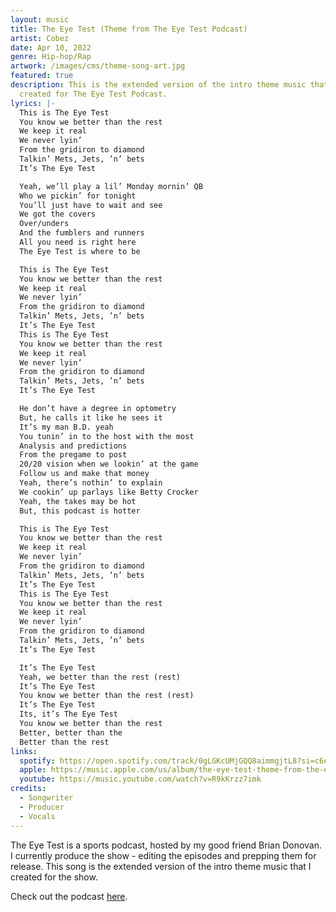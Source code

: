 ```yaml
---
layout: music
title: The Eye Test (Theme from The Eye Test Podcast)
artist: Cobez
date: Apr 10, 2022
genre: Hip-hop/Rap
artwork: /images/cms/theme-song-art.jpg
featured: true
description: This is the extended version of the intro theme music that I
  created for The Eye Test Podcast.
lyrics: |-
  This is The Eye Test
  You know we better than the rest
  We keep it real
  We never lyin’
  From the gridiron to diamond
  Talkin’ Mets, Jets, ’n’ bets
  It’s The Eye Test

  Yeah, we’ll play a lil’ Monday mornin’ QB
  Who we pickin’ for tonight
  You’ll just have to wait and see
  We got the covers 
  Over/unders
  And the fumblers and runners
  All you need is right here
  The Eye Test is where to be

  This is The Eye Test
  You know we better than the rest
  We keep it real
  We never lyin’
  From the gridiron to diamond
  Talkin’ Mets, Jets, ’n’ bets
  It’s The Eye Test
  This is The Eye Test
  You know we better than the rest
  We keep it real
  We never lyin’
  From the gridiron to diamond
  Talkin’ Mets, Jets, ’n’ bets
  It’s The Eye Test

  He don’t have a degree in optometry
  But, he calls it like he sees it
  It’s my man B.D. yeah
  You tunin’ in to the host with the most
  Analysis and predictions
  From the pregame to post
  20/20 vision when we lookin’ at the game
  Follow us and make that money
  Yeah, there’s nothin’ to explain
  We cookin’ up parlays like Betty Crocker
  Yeah, the takes may be hot
  But, this podcast is hotter

  This is The Eye Test
  You know we better than the rest
  We keep it real
  We never lyin’
  From the gridiron to diamond
  Talkin’ Mets, Jets, ’n’ bets
  It’s The Eye Test
  This is The Eye Test
  You know we better than the rest
  We keep it real
  We never lyin’
  From the gridiron to diamond
  Talkin’ Mets, Jets, ’n’ bets
  It’s The Eye Test

  It’s The Eye Test
  Yeah, we better than the rest (rest)
  It’s The Eye Test
  You know we better than the rest (rest)
  It’s The Eye Test
  Its, it’s The Eye Test
  You know we better than the rest
  Better, better than the
  Better than the rest
links:
  spotify: https://open.spotify.com/track/0gLGKcUMjGQQ8aimmgjtL8?si=c6ed19eddf234a51
  apple: https://music.apple.com/us/album/the-eye-test-theme-from-the-eye-test-podcast/1619215200?i=1619215201
  youtube: https://music.youtube.com/watch?v=R9kKrzz7imk
credits:
  - Songwriter
  - Producer
  - Vocals
---
```

The Eye Test is a sports podcast, hosted by my good friend Brian Donovan. I currently produce the show - editing the episodes and prepping them for release. This song is the extended version of the intro theme music that I created for the show.

C﻿heck out the podcast [here](eyetestpodcast.com).